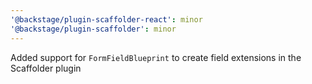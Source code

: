 ```yaml
---
'@backstage/plugin-scaffolder-react': minor
'@backstage/plugin-scaffolder': minor
---
```


Added support for `FormFieldBlueprint` to create field extensions in the Scaffolder plugin
